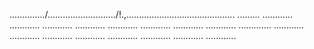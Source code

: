 ............../.........................../!.,........................................... .........
............
............
............
............
............
............
............
............
.............
............
............
............
............
............
............
............
............


